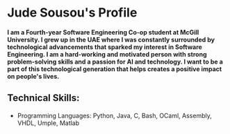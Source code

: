 # Jude Sousou's Profile

#### I am a Fourth-year Software Engineering Co-op student at McGill University. I grew up in the UAE where I was constantly surrounded by technological advancements that sparked my interest in Software Engineering. I am a hard-working and motivated person with strong problem-solving skills and a passion for AI and technology. I want to be a part of this technological generation that helps creates a positive impact on people's lives. 

## Technical Skills:
#### 
* Programming Languages: Python, Java, C, Bash, OCaml, Assembly, VHDL, Umple, Matlab
  

